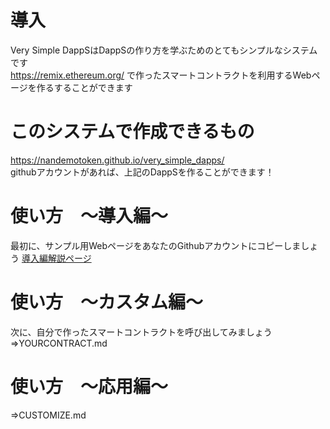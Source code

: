 # 導入
Very Simple DappSはDappSの作り方を学ぶためのとてもシンプルなシステムです  
https://remix.ethereum.org/ で作ったスマートコントラクトを利用するWebページを作るすることができます

# このシステムで作成できるもの
https://nandemotoken.github.io/very_simple_dapps/  
githubアカウントがあれば、上記のDappSを作ることができます！



# 使い方　～導入編～
最初に、サンプル用WebページをあなたのGithubアカウントにコピーしましょう
[導入編解説ページ](lecture/01.md)

# 使い方　～カスタム編～
次に、自分で作ったスマートコントラクトを呼び出してみましょう
⇒YOURCONTRACT.md

# 使い方　～応用編～
⇒CUSTOMIZE.md


